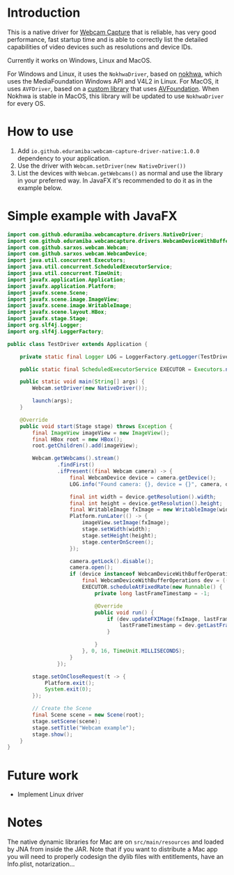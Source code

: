 # Introduction

This is a native driver for [Webcam Capture](https://github.com/sarxos/webcam-capture) that is reliable, has very good performance, fast startup time and is able to correctly list the detailed capabilities of video devices such as resolutions and device IDs.

Currently it works on Windows, Linux and MacOS.

For Windows and Linux, it uses the `NokhwaDriver`, based on [nokhwa](https://github.com/l1npengtul/nokhwa), which uses the MediaFoundation Windows API and V4L2 in Linux.
For MacOS, it uses `AVFDriver`, based on a [custom library](https://github.com/eduramiba/libvideocapture-avfoundation) that uses [AVFoundation](https://developer.apple.com/av-foundation/). When Nokhwa is stable in MacOS, this library will be updated to use `NokhwaDriver` for every OS.

# How to use

1. Add `io.github.eduramiba:webcam-capture-driver-native:1.0.0` dependency to your application.
2. Use the driver with `Webcam.setDriver(new NativeDriver())`
3. List the devices with `Webcam.getWebcams()` as normal and use the library in your preferred way. In JavaFX it's recommended to do it as in the example below.

# Simple example with JavaFX

```java
import com.github.eduramiba.webcamcapture.drivers.NativeDriver;
import com.github.eduramiba.webcamcapture.drivers.WebcamDeviceWithBufferOperations;
import com.github.sarxos.webcam.Webcam;
import com.github.sarxos.webcam.WebcamDevice;
import java.util.concurrent.Executors;
import java.util.concurrent.ScheduledExecutorService;
import java.util.concurrent.TimeUnit;
import javafx.application.Application;
import javafx.application.Platform;
import javafx.scene.Scene;
import javafx.scene.image.ImageView;
import javafx.scene.image.WritableImage;
import javafx.scene.layout.HBox;
import javafx.stage.Stage;
import org.slf4j.Logger;
import org.slf4j.LoggerFactory;

public class TestDriver extends Application {

    private static final Logger LOG = LoggerFactory.getLogger(TestDriver.class);

    public static final ScheduledExecutorService EXECUTOR = Executors.newScheduledThreadPool(4);

    public static void main(String[] args) {
        Webcam.setDriver(new NativeDriver());

        launch(args);
    }

    @Override
    public void start(Stage stage) throws Exception {
        final ImageView imageView = new ImageView();
        final HBox root = new HBox();
        root.getChildren().add(imageView);

        Webcam.getWebcams().stream()
                .findFirst()
                .ifPresent((final Webcam camera) -> {
                    final WebcamDevice device = camera.getDevice();
                    LOG.info("Found camera: {}, device = {}", camera, device);

                    final int width = device.getResolution().width;
                    final int height = device.getResolution().height;
                    final WritableImage fxImage = new WritableImage(width, height);
                    Platform.runLater(() -> {
                        imageView.setImage(fxImage);
                        stage.setWidth(width);
                        stage.setHeight(height);
                        stage.centerOnScreen();
                    });

                    camera.getLock().disable();
                    camera.open();
                    if (device instanceof WebcamDeviceWithBufferOperations) {
                        final WebcamDeviceWithBufferOperations dev = ((WebcamDeviceWithBufferOperations) device);
                        EXECUTOR.scheduleAtFixedRate(new Runnable() {
                            private long lastFrameTimestamp = -1;

                            @Override
                            public void run() {
                                if (dev.updateFXIMage(fxImage, lastFrameTimestamp)) {
                                    lastFrameTimestamp = dev.getLastFrameTimestamp();
                                }

                            }
                        }, 0, 16, TimeUnit.MILLISECONDS);
                    }
                });

        stage.setOnCloseRequest(t -> {
            Platform.exit();
            System.exit(0);
        });

        // Create the Scene
        final Scene scene = new Scene(root);
        stage.setScene(scene);
        stage.setTitle("Webcam example");
        stage.show();
    }
}
```

# Future work

* Implement Linux driver

# Notes

The native dynamic libraries for Mac are on `src/main/resources` and loaded by JNA from inside the JAR.
Note that if you want to distribute a Mac app you will need to properly codesign the dylib files with entitlements, have an Info.plist, notarization...
